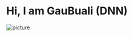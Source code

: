 #  Hi, I am GauBuali (DNN)
![picture](https://regcdn.event.microsoft.com/cdn/event/32393/web/mail_images/Attendee-registration_MSBuild24_v3_1920x1080%20dark.png)
